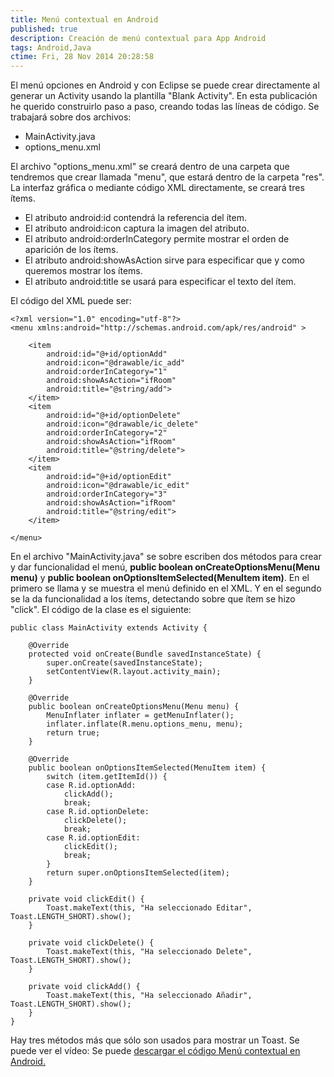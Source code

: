 ```yaml
---
title: Menú contextual en Android
published: true
description: Creación de menú contextual para App Android
tags: Android,Java
ctime: Fri, 28 Nov 2014 20:28:58
---
```


El menú opciones en Android y con Eclipse se puede crear directamente al generar un Activity usando la plantilla "Blank Activity". En esta publicación he querido construirlo paso a paso, creando todas las líneas de código. Se trabajará sobre dos archivos:

*   MainActivity.java
*   options_menu.xml

El archivo "options_menu.xml" se creará dentro de una carpeta que tendremos que crear llamada "menu", que estará dentro de la carpeta "res". La interfaz gráfica o mediante código XML directamente, se creará tres ítems.

*   El atributo android:id contendrá la referencia del ítem.
*   El atributo android:icon captura la imagen del atributo.
*   El atributo android:orderInCategory permite mostrar el orden de aparición de los ítems.
*   El atributo android:showAsAction sirve para especificar que y como queremos mostrar los ítems.
*   El atributo android:title se usará para especificar el texto del ítem.

El código del XML puede ser:

```
<?xml version="1.0" encoding="utf-8"?>
<menu xmlns:android="http://schemas.android.com/apk/res/android" >

	<item
		android:id="@+id/optionAdd"
		android:icon="@drawable/ic_add"
		android:orderInCategory="1"
		android:showAsAction="ifRoom"
		android:title="@string/add">
	</item>
	<item
		android:id="@+id/optionDelete"
		android:icon="@drawable/ic_delete"
		android:orderInCategory="2"
		android:showAsAction="ifRoom"
		android:title="@string/delete">
	</item>
	<item
		android:id="@+id/optionEdit"
		android:icon="@drawable/ic_edit"
		android:orderInCategory="3"
		android:showAsAction="ifRoom"
		android:title="@string/edit">
	</item>

</menu>
```

En el archivo "MainActivity.java" se sobre escriben dos métodos para crear y dar funcionalidad el menú, **public boolean onCreateOptionsMenu(Menu menu)** y **public boolean onOptionsItemSelected(MenuItem item)**. En el primero se llama y se muestra el menú definido en el XML. Y en el segundo se la da funcionalidad a los ítems, detectando sobre que ítem se hizo "click". El código de la clase es el siguiente:

```
public class MainActivity extends Activity {

	@Override
	protected void onCreate(Bundle savedInstanceState) {
		super.onCreate(savedInstanceState);
		setContentView(R.layout.activity_main);
	}
	
	@Override
	public boolean onCreateOptionsMenu(Menu menu) {
		MenuInflater inflater = getMenuInflater();
		inflater.inflate(R.menu.options_menu, menu);
		return true;
	}
	
	@Override
	public boolean onOptionsItemSelected(MenuItem item) {
		switch (item.getItemId()) {
		case R.id.optionAdd:
			clickAdd();
			break;
		case R.id.optionDelete:
			clickDelete();
			break;
		case R.id.optionEdit:
			clickEdit();
			break;
		}
		return super.onOptionsItemSelected(item);
	}

	private void clickEdit() {
		Toast.makeText(this, "Ha seleccionado Editar", Toast.LENGTH_SHORT).show();
	}

	private void clickDelete() {
		Toast.makeText(this, "Ha seleccionado Delete", Toast.LENGTH_SHORT).show();
	}

	private void clickAdd() {
		Toast.makeText(this, "Ha seleccionado Añadir", Toast.LENGTH_SHORT).show();
	}
}
```

Hay tres métodos más que sólo son usados para mostrar un Toast. Se puede ver el vídeo: Se puede [descargar el código Menú contextual en Android.](https://db.tt/wemwubDo "Menú opciones en Android")